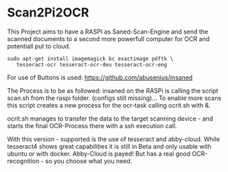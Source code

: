 # Scan2Pi2OCR
This Project aims to have a RASPI as Saned-Scan-Engine and send the scanned documents to a second more powerfull computer for OCR and potentiall put to cloud.

```console
sudo apt-get install imagemagick bc exactimage pdftk \
   tesseract-ocr tesseract-ocr-deu tesseract-ocr-eng
```

For use of Buttons is used:
https://github.com/abusenius/insaned

The Process is to be as followed:
insaned on the RASPi is calling the script scan.sh from the raspi folder. (configs still missing)...
To enable more scans this script creates a new process for the ocr-task calling ocrit.sh with &.

ocrit.sh manages to transfer the data to the target scanning device - and starts the final OCR-Process there with a ssh execution call.

With this version - supported is the use of tesseract and abby-cloud. While tesseract4 shows great capabilities it is still in Beta and only usable with ubuntu or with docker.
Abby-Cloud is payed! But has a real good OCR-recognition - so you choose what you need.

